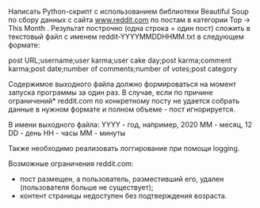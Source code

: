 Написать Python-скрипт с использованием библиотеки Beautiful Soup по сбору данных с сайта www.reddit.com по постам в категории Top -> This Month . 
Результат построчно (одна строка = один пост) сложить в текстовый файл с именем reddit-YYYYMMDDHHMM.txt в следующем формате:

post URL;username;user karma;user cake day;post karma;comment karma;post date;number of comments;number of votes;post category

Содержимое выходного файла должно формироваться на момент запуска программы за один раз. 
В случае, если по причине ограничений* reddit.com по конкретному посту не удается собрать данные в нужном формате и полном объеме - пост игнорируется.

В имени выходного файла:
YYYY - год, например, 2020
MM - месяц, 12
DD - день
HH - часы
MM - минуты

Также необходимо реализовать логгирование при помощи logging.

Возможные ограничения reddit.com: 
- пост размещен, а пользователь, разместивший его, удален (пользователя больше не существует);
- контент страницы недоступен без подтверждения возраста. 
